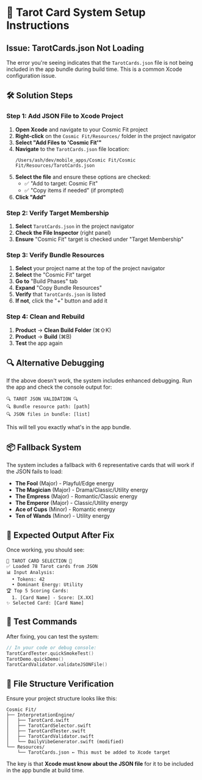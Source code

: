 # 🔮 Tarot Card System Setup Instructions

## Issue: TarotCards.json Not Loading

The error you're seeing indicates that the `TarotCards.json` file is not being included in the app bundle during build time. This is a common Xcode configuration issue.

## 🛠️ Solution Steps

### Step 1: Add JSON File to Xcode Project

1. **Open Xcode** and navigate to your Cosmic Fit project
2. **Right-click** on the `Cosmic Fit/Resources/` folder in the project navigator
3. **Select "Add Files to 'Cosmic Fit'"**
4. **Navigate** to the `TarotCards.json` file location:
   ```
   /Users/ash/dev/mobile_apps/Cosmic Fit/Cosmic Fit/Resources/TarotCards.json
   ```
5. **Select the file** and ensure these options are checked:
   - ✅ "Add to target: Cosmic Fit"
   - ✅ "Copy items if needed" (if prompted)
6. **Click "Add"**

### Step 2: Verify Target Membership

1. **Select** `TarotCards.json` in the project navigator
2. **Check the File Inspector** (right panel)
3. **Ensure** "Cosmic Fit" target is checked under "Target Membership"

### Step 3: Verify Bundle Resources

1. **Select** your project name at the top of the project navigator
2. **Select** the "Cosmic Fit" target
3. **Go to** "Build Phases" tab
4. **Expand** "Copy Bundle Resources"
5. **Verify** that `TarotCards.json` is listed
6. **If not**, click the "+" button and add it

### Step 4: Clean and Rebuild

1. **Product** → **Clean Build Folder** (⌘⇧K)
2. **Product** → **Build** (⌘B)
3. **Test** the app again

## 🔍 Alternative Debugging

If the above doesn't work, the system includes enhanced debugging. Run the app and check the console output for:

```
🔍 TAROT JSON VALIDATION 🔍
🔍 Bundle resource path: [path]
🔍 JSON files in bundle: [list]
```

This will tell you exactly what's in the app bundle.

## 📦 Fallback System

The system includes a fallback with 6 representative cards that will work if the JSON fails to load:

- **The Fool** (Major) - Playful/Edge energy
- **The Magician** (Major) - Drama/Classic/Utility energy  
- **The Empress** (Major) - Romantic/Classic energy
- **The Emperor** (Major) - Classic/Utility energy
- **Ace of Cups** (Minor) - Romantic energy
- **Ten of Wands** (Minor) - Utility energy

## 🎯 Expected Output After Fix

Once working, you should see:
```
🔮 TAROT CARD SELECTION 🔮
✅ Loaded 78 Tarot cards from JSON
📊 Input Analysis:
  • Tokens: 42
  • Dominant Energy: Utility
🏆 Top 5 Scoring Cards:
  1. [Card Name] - Score: [X.XX]
✨ Selected Card: [Card Name]
```

## 🧪 Test Commands

After fixing, you can test the system:

```swift
// In your code or debug console:
TarotCardTester.quickSmokeTest()
TarotDemo.quickDemo()
TarotCardValidator.validateJSONFile()
```

## 📁 File Structure Verification

Ensure your project structure looks like this:
```
Cosmic Fit/
├── InterpretationEngine/
│   ├── TarotCard.swift
│   ├── TarotCardSelector.swift
│   ├── TarotCardTester.swift
│   ├── TarotCardValidator.swift
│   └── DailyVibeGenerator.swift (modified)
└── Resources/
    └── TarotCards.json ← This must be added to Xcode target
```

The key is that **Xcode must know about the JSON file** for it to be included in the app bundle at build time.
